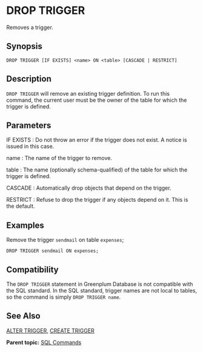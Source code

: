 # DROP TRIGGER 

Removes a trigger.

## Synopsis 

``` {#sql_command_synopsis}
DROP TRIGGER [IF EXISTS] <name> ON <table> [CASCADE | RESTRICT]
```

## Description 

`DROP TRIGGER` will remove an existing trigger definition. To run this command, the current user must be the owner of the table for which the trigger is defined.

## Parameters 

IF EXISTS
:   Do not throw an error if the trigger does not exist. A notice is issued in this case.

name
:   The name of the trigger to remove.

table
:   The name \(optionally schema-qualified\) of the table for which the trigger is defined.

CASCADE
:   Automatically drop objects that depend on the trigger.

RESTRICT
:   Refuse to drop the trigger if any objects depend on it. This is the default.

## Examples 

Remove the trigger `sendmail` on table `expenses`;

```
DROP TRIGGER sendmail ON expenses;
```

## Compatibility 

The `DROP TRIGGER` statement in Greenplum Database is not compatible with the SQL standard. In the SQL standard, trigger names are not local to tables, so the command is simply `DROP TRIGGER name`.

## See Also 

[ALTER TRIGGER](ALTER_TRIGGER.html), [CREATE TRIGGER](CREATE_TRIGGER.html)

**Parent topic:** [SQL Commands](../sql_commands/sql_ref.html)

